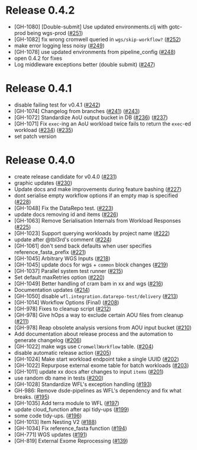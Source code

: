 # Release 0.4.2
- [GH-1080] [Double-submit] Use updated environments.clj with gotc-prod being wgs-prod ([#251](https://github.com/broadinstitute/wfl/pull/251))
- [GH-1082] fix wrong cromwell queried in `wgs/skip-workflow?` ([#252](https://github.com/broadinstitute/wfl/pull/252))
- make error logging less noisy ([#249](https://github.com/broadinstitute/wfl/pull/249))
- [GH-1078] use updated environments from pipeline_config ([#248](https://github.com/broadinstitute/wfl/pull/248))
- open 0.4.2 for fixes
- Log middleware exceptions better (double submit) ([#247](https://github.com/broadinstitute/wfl/pull/247))

# Release 0.4.1
- disable failing test for v0.4.1 ([#242](https://github.com/broadinstitute/wfl/pull/242))
- [GH-1074] Changelog from branches ([#241](https://github.com/broadinstitute/wfl/pull/241)) ([#243](https://github.com/broadinstitute/wfl/pull/241))
- [GH-1072] Standardize AoU output bucket in DB ([#236](https://github.com/broadinstitute/wfl/pull/236)) ([#237](https://github.com/broadinstitute/wfl/pull/236))
- [GH-1071] Fix `exec`-ing an AoU workload twice fails to return the `exec`-ed workload ([#234](https://github.com/broadinstitute/wfl/pull/234)) ([#235](https://github.com/broadinstitute/wfl/pull/234))
- set patch version

# Release 0.4.0
- create release candidate for v0.4.0 ([#231](https://github.com/broadinstitute/wfl/pull/231))
- graphic updates ([#230](https://github.com/broadinstitute/wfl/pull/230))
- Update docs and make improvements during feature bashing ([#227](https://github.com/broadinstitute/wfl/pull/227))
- dont serialise empty workflow options if an empty map is specified ([#228](https://github.com/broadinstitute/wfl/pull/228))
- [GH-1048] Fix the DataRepo test. ([#223](https://github.com/broadinstitute/wfl/pull/223))
- update docs removing id and items ([#226](https://github.com/broadinstitute/wfl/pull/226))
- [GH-1063] Remove Serialisation Internals from Workload Responses ([#225](https://github.com/broadinstitute/wfl/pull/225))
- [GH-1023] Support querying workloads by project name ([#222](https://github.com/broadinstitute/wfl/pull/222))
- update after @tbl3rd's comment ([#224](https://github.com/broadinstitute/wfl/pull/224))
- [GH-1061] don't send back defaults when user specifies reference_fasta_prefix ([#221](https://github.com/broadinstitute/wfl/pull/221))
- [GH-1045] Arbitrary WGS Inputs ([#218](https://github.com/broadinstitute/wfl/pull/218))
- [GH-1045] update docs for wgs + `common` block changes ([#219](https://github.com/broadinstitute/wfl/pull/219))
- [GH-1037] Parallel system test runner ([#215](https://github.com/broadinstitute/wfl/pull/215))
- Set default maxRetries option ([#220](https://github.com/broadinstitute/wfl/pull/220))
- [GH-1049] Better handling of cram bam in xx and wgs ([#216](https://github.com/broadinstitute/wfl/pull/216))
- Documentation updates ([#214](https://github.com/broadinstitute/wfl/pull/214))
- [GH-1050] disable `wfl.integration.datarepo-test/delivery` ([#213](https://github.com/broadinstitute/wfl/pull/213))
- [GH-1014] Workflow Options (Final) ([#208](https://github.com/broadinstitute/wfl/pull/208))
- [GH-978] Fixes to cleanup script ([#212](https://github.com/broadinstitute/wfl/pull/212))
- [GH-978] Give hOps a way to exclude certain AOU files from cleanup ([#211](https://github.com/broadinstitute/wfl/pull/211))
- [GH-978] Reap obsolete analysis versions from AOU input bucket ([#210](https://github.com/broadinstitute/wfl/pull/210))
- Add documentation about release process and the automation to generate changelog ([#206](https://github.com/broadinstitute/wfl/pull/206))
- [GH-1022] make wgs use `CromwellWorkflow` table. ([#204](https://github.com/broadinstitute/wfl/pull/204))
- disable automatic release action ([#205](https://github.com/broadinstitute/wfl/pull/205))
- [GH-1024] Make start workload endpoint take a single UUID ([#202](https://github.com/broadinstitute/wfl/pull/202))
- [GH-1022] Repurpose external exome table for batch workloads ([#203](https://github.com/broadinstitute/wfl/pull/203))
- [GH-1011] update xx docs after changes to input `items` ([#201](https://github.com/broadinstitute/wfl/pull/201))
- use random db name in tests ([#200](https://github.com/broadinstitute/wfl/pull/200))
- [GH-1028] Standardize WFL's exception handling ([#193](https://github.com/broadinstitute/wfl/pull/193))
- GH-986: Remove dsde-pipelines as WFL's dependency and fix what breaks. ([#195](https://github.com/broadinstitute/wfl/pull/195))
- [GH-1035] Add terra module to WFL ([#197](https://github.com/broadinstitute/wfl/pull/197))
- update cloud_function after api tidy-ups ([#199](https://github.com/broadinstitute/wfl/pull/199))
- some code tidy-ups. ([#196](https://github.com/broadinstitute/wfl/pull/196))
- [GH-1013] Item Nesting V2 ([#188](https://github.com/broadinstitute/wfl/pull/188))
- [GH-1034] Fix reference_fasta function ([#194](https://github.com/broadinstitute/wfl/pull/194))
- [GH-771] WGS updates ([#191](https://github.com/broadinstitute/wfl/pull/191))
- [GH-819] External Exome Reprocessing ([#139](https://github.com/broadinstitute/wfl/pull/139))
